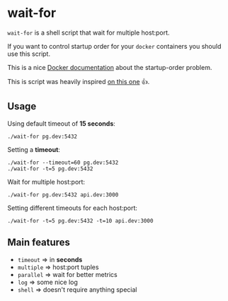 # wait-for

`wait-for` is a shell script that wait for multiple host:port.

If you want to control startup order for your `docker` containers you should use this script.

This is a nice [Docker documentation](https://docs.docker.com/compose/startup-order/) about the startup-order problem.

This is script was heavily inspired [on this one](https://github.com/vishnubob/wait-for-it) :+1:.

## Usage

Using default timeout of **15 seconds**:

```shell
./wait-for pg.dev:5432
```

Setting a **timeout**:

```shell
./wait-for --timeout=60 pg.dev:5432
./wait-for -t=5 pg.dev:5432
```

Wait for multiple host:port:

```shell
./wait-for pg.dev:5432 api.dev:3000
```

Setting different timeouts for each host:port:

```shell
./wait-for -t=5 pg.dev:5432 -t=10 api.dev:3000
```

## Main features

- `timeout` => in **seconds**
- `multiple` => host:port tuples
- `parallel` => wait for better metrics
- `log` => some nice log
- `shell` => doesn't require anything special
